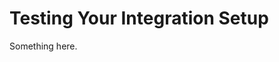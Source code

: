 [title]: # (Testing Your Integration Setup)
[tags]: # (XXX)
[priority]: # (5928)
# Testing Your Integration Setup
Something here.
